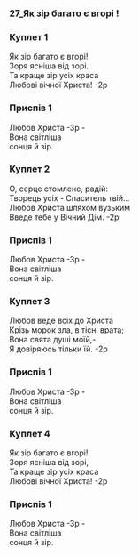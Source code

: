 ### 27_Як зір багато є вгорі !
### Куплет 1
Як зір багато є вгорі! <br/>Зоря ясніша від зорі. <br/>Та краще зір усіх краса <br/>Любові вічної Христа! -2р
### Приспів 1
Любов Христа -Зр -<br/>Вона світліша <br/>сонця й зір.
### Куплет 2
О, серце стомлене, радій: <br/>Творець усіх - Спаситель твій... <br/>Любов Христа шляхом вузьким <br/>Введе тебе у Вічний Дім. -2р
### Приспів 1
Любов Христа -Зр -<br/>Вона світліша <br/>сонця й зір.
### Куплет 3
Любов веде всіх до Христа <br/>Крізь морок зла, в тісні врата; <br/>Вона свята душі моїй,- <br/>Я довіряюсь тільки їй. -2р
### Приспів 1
Любов Христа -Зр -<br/>Вона світліша <br/>сонця й зір.
### Куплет 4
Як зір багато є вгорі!<br/>Зоря ясніша від зорі, <br/>Та краще зір усіх краса <br/>Любові вічної Христа! -2р
### Приспів 1
Любов Христа -Зр -<br/>Вона світліша <br/>сонця й зір.
